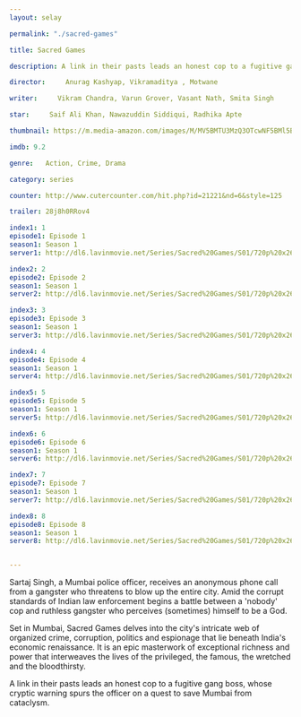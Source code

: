 ```yaml
---
layout: selay

permalink: "./sacred-games"

title: Sacred Games

description: A link in their pasts leads an honest cop to a fugitive gang boss, whose cryptic warning spurs the officer on a quest to save Mumbai from cataclysm.

director:     Anurag Kashyap, Vikramaditya , Motwane

writer:     Vikram Chandra, Varun Grover, Vasant Nath, Smita Singh

star:     Saif Ali Khan, Nawazuddin Siddiqui, Radhika Apte

thumbnail: https://m.media-amazon.com/images/M/MV5BMTU3MzQ3OTcwNF5BMl5BanBnXkFtZTgwMzc0NjQ0NTM@._V1_UX182_CR0,0,182,268_AL__QL50.jpg

imdb: 9.2

genre:   Action, Crime, Drama

category: series

counter: http://www.cutercounter.com/hit.php?id=21221&nd=6&style=125

trailer: 28j8h0RRov4

index1: 1
episode1: Episode 1
season1: Season 1
server1: http://dl6.lavinmovie.net/Series/Sacred%20Games/S01/720p%20x265/Sacred.Games.S01E01.DUAL.AUDIO.HIN.ENG.720p.WEB-DL.2CH.x265.HEVC.PSA.LavinMovie.mkv

index2: 2
episode2: Episode 2
season1: Season 1
server2: http://dl6.lavinmovie.net/Series/Sacred%20Games/S01/720p%20x265/Sacred.Games.S01E02.DUAL.AUDIO.HIN.ENG.720p.WEB-DL.2CH.x265.HEVC.PSA.LavinMovie.mkv

index3: 3
episode3: Episode 3
season1: Season 1
server3: http://dl6.lavinmovie.net/Series/Sacred%20Games/S01/720p%20x265/Sacred.Games.S01E03.DUAL.AUDIO.HIN.ENG.720p.WEB-DL.2CH.x265.HEVC.PSA.LavinMovie.mkv

index4: 4
episode4: Episode 4
season1: Season 1
server4: http://dl6.lavinmovie.net/Series/Sacred%20Games/S01/720p%20x265/Sacred.Games.S01E04.DUAL.AUDIO.HIN.ENG.720p.WEB-DL.2CH.x265.HEVC.PSA.LavinMovie.mkv

index5: 5
episode5: Episode 5
season1: Season 1
server5: http://dl6.lavinmovie.net/Series/Sacred%20Games/S01/720p%20x265/Sacred.Games.S01E05.DUAL.AUDIO.HIN.ENG.720p.WEB-DL.2CH.x265.HEVC.PSA.LavinMovie.mkv

index6: 6
episode6: Episode 6
season1: Season 1
server6: http://dl6.lavinmovie.net/Series/Sacred%20Games/S01/720p%20x265/Sacred.Games.S01E06.DUAL.AUDIO.HIN.ENG.720p.WEB-DL.2CH.x265.HEVC.PSA.LavinMovie.mkv

index7: 7
episode7: Episode 7
season1: Season 1
server7: http://dl6.lavinmovie.net/Series/Sacred%20Games/S01/720p%20x265/Sacred.Games.S01E07.DUAL.AUDIO.HIN.ENG.720p.WEB-DL.2CH.x265.HEVC.PSA.LavinMovie.mkv

index8: 8
episode8: Episode 8
season1: Season 1
server8: http://dl6.lavinmovie.net/Series/Sacred%20Games/S01/720p%20x265/Sacred.Games.S01E08.DUAL.AUDIO.HIN.ENG.720p.WEB-DL.2CH.x265.HEVC.PSA.LavinMovie.mkv


---
```


Sartaj Singh, a Mumbai police officer, receives an anonymous phone call from a gangster who threatens to blow up the entire city. Amid the corrupt standards of Indian law enforcement begins a battle between a 'nobody' cop and ruthless gangster who perceives (sometimes) himself to be a God.

Set in Mumbai, Sacred Games delves into the city's intricate web of organized crime, corruption, politics and espionage that lie beneath India's economic renaissance. It is an epic masterwork of exceptional richness and power that interweaves the lives of the privileged, the famous, the wretched and the bloodthirsty.

A link in their pasts leads an honest cop to a fugitive gang boss, whose cryptic warning spurs the officer on a quest to save Mumbai from cataclysm.